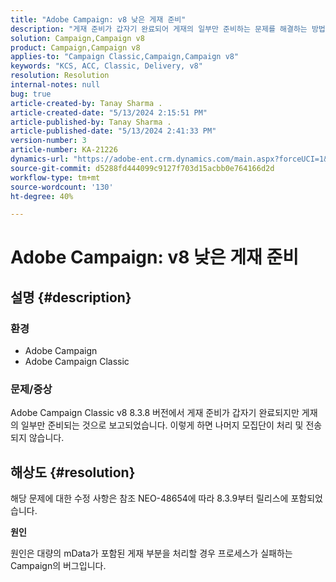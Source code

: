 ```yaml
---
title: "Adobe Campaign: v8 낮은 게재 준비"
description: "게재 준비가 갑자기 완료되어 게재의 일부만 준비하는 문제를 해결하는 방법에 대해 알아봅니다."
solution: Campaign,Campaign v8
product: Campaign,Campaign v8
applies-to: "Campaign Classic,Campaign,Campaign v8"
keywords: "KCS, ACC, Classic, Delivery, v8"
resolution: Resolution
internal-notes: null
bug: true
article-created-by: Tanay Sharma .
article-created-date: "5/13/2024 2:15:51 PM"
article-published-by: Tanay Sharma .
article-published-date: "5/13/2024 2:41:33 PM"
version-number: 3
article-number: KA-21226
dynamics-url: "https://adobe-ent.crm.dynamics.com/main.aspx?forceUCI=1&pagetype=entityrecord&etn=knowledgearticle&id=c1e55a47-3311-ef11-9f8a-6045bd02b206"
source-git-commit: d5288fd444099c9127f703d15acbb0e764166d2d
workflow-type: tm+mt
source-wordcount: '130'
ht-degree: 40%

---
```


# Adobe Campaign: v8 낮은 게재 준비

## 설명 {#description}


### 환경

- Adobe Campaign
- Adobe Campaign Classic


### 문제/증상

Adobe Campaign Classic v8 8.3.8 버전에서 게재 준비가 갑자기 완료되지만 게재의 일부만 준비되는 것으로 보고되었습니다. 이렇게 하면 나머지 모집단이 처리 및 전송되지 않습니다.


## 해상도 {#resolution}


해당 문제에 대한 수정 사항은 참조 NEO-48654에 따라 8.3.9부터 릴리스에 포함되었습니다.

<b>원인</b>

원인은 대량의 mData가 포함된 게재 부분을 처리할 경우 프로세스가 실패하는 Campaign의 버그입니다.
